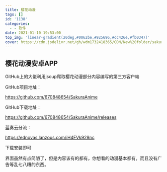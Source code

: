 ```yaml
---
title: 樱花动漫
tags: []
id: '1138'
categories:
  - - 软件
date: 2021-01-10 19:53:00
top_img: 'linear-gradient(20deg,#0062be,#925696,#cc426e,#fb0347)'
cover: https://cdn.jsdelivr.net/gh/wdm1732418365/CDN/New%20folder/sakura-bloom.webp
---
```


## 樱花动漫安卓APP

GitHub上的大佬利用jsoup爬取樱花动漫部分内容编写的第三方客户端

GitHub项目地址：

https://github.com/670848654/SakuraAnime

GitHub下载地址：

https://github.com/670848654/SakuraAnime/releases

蓝奏云分流：

https://ednovas.lanzous.com/iH4FVk928nc

下载安装即可

界面虽然有点简陋了，但是内容该有的都有，你想看的动漫基本都有，而且没有广告等乱七八糟的东西。